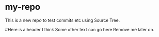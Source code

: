 # my-repo
This is a new repo to test commits etc using Source Tree.

#Here is a header I think
Some other text can go here
Remove me later on.

